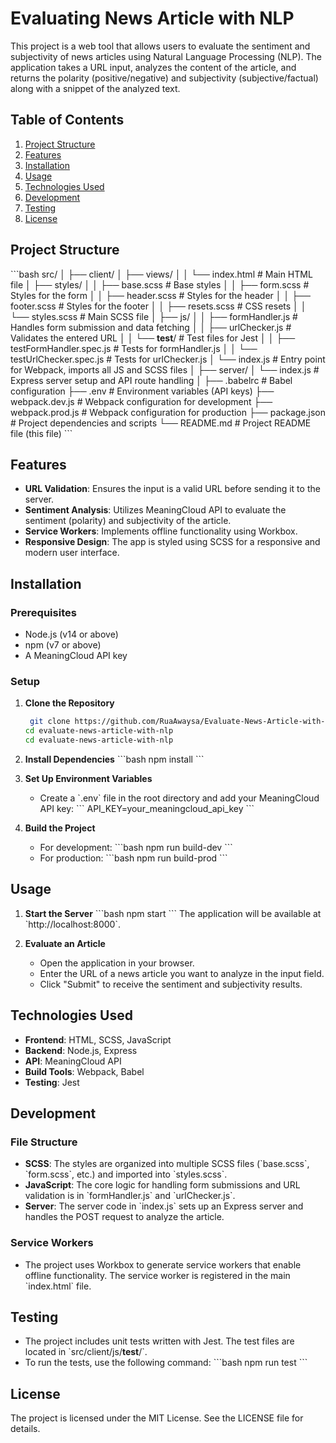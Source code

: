 
# **Evaluating News Article with NLP**

This project is a web tool that allows users to evaluate the sentiment and subjectivity of news articles using Natural Language Processing (NLP). The application takes a URL input, analyzes the content of the article, and returns the polarity (positive/negative) and subjectivity (subjective/factual) along with a snippet of the analyzed text.

## **Table of Contents**

1. [Project Structure](#project-structure)
2. [Features](#features)
3. [Installation](#installation)
4. [Usage](#usage)
5. [Technologies Used](#technologies-used)
6. [Development](#development)
7. [Testing](#testing)
8. [License](#license)

## **Project Structure**

\`\`\`bash
src/
│
├── client/
│   ├── views/
│   │   └── index.html                # Main HTML file
│   ├── styles/
│   │   ├── base.scss                 # Base styles
│   │   ├── form.scss                 # Styles for the form
│   │   ├── header.scss               # Styles for the header
│   │   ├── footer.scss               # Styles for the footer
│   │   ├── resets.scss               # CSS resets
│   │   └── styles.scss               # Main SCSS file
│   ├── js/
│   │   ├── formHandler.js            # Handles form submission and data fetching
│   │   ├── urlChecker.js             # Validates the entered URL
│   │   └── __test__/                 # Test files for Jest
│   │       ├── testFormHandler.spec.js  # Tests for formHandler.js
│   │       └── testUrlChecker.spec.js   # Tests for urlChecker.js
│   └── index.js                      # Entry point for Webpack, imports all JS and SCSS files
│
├── server/
│   └── index.js                      # Express server setup and API route handling
│
├── .babelrc                          # Babel configuration
├── .env                              # Environment variables (API keys)
├── webpack.dev.js                    # Webpack configuration for development
├── webpack.prod.js                   # Webpack configuration for production
├── package.json                      # Project dependencies and scripts
└── README.md                         # Project README file (this file)
\`\`\`

## **Features**

- **URL Validation**: Ensures the input is a valid URL before sending it to the server.
- **Sentiment Analysis**: Utilizes MeaningCloud API to evaluate the sentiment (polarity) and subjectivity of the article.
- **Service Workers**: Implements offline functionality using Workbox.
- **Responsive Design**: The app is styled using SCSS for a responsive and modern user interface.

## **Installation**

### **Prerequisites**

- Node.js (v14 or above)
- npm (v7 or above)
- A MeaningCloud API key

### **Setup**

1. **Clone the Repository**
   ```bash
    git clone https://github.com/RuaAwaysa/Evaluate-News-Article-with-NLP.git
   cd evaluate-news-article-with-nlp
   cd evaluate-news-article-with-nlp
   ```

2. **Install Dependencies**
   \`\`\`bash
   npm install
   \`\`\`

3. **Set Up Environment Variables**
   - Create a \`.env\` file in the root directory and add your MeaningCloud API key:
     \`\`\`
     API_KEY=your_meaningcloud_api_key
     \`\`\`

4. **Build the Project**
   - For development:
     \`\`\`bash
     npm run build-dev
     \`\`\`
   - For production:
     \`\`\`bash
     npm run build-prod
     \`\`\`

## **Usage**

1. **Start the Server**
   \`\`\`bash
   npm start
   \`\`\`
   The application will be available at \`http://localhost:8000\`.

2. **Evaluate an Article**
   - Open the application in your browser.
   - Enter the URL of a news article you want to analyze in the input field.
   - Click "Submit" to receive the sentiment and subjectivity results.

## **Technologies Used**

- **Frontend**: HTML, SCSS, JavaScript
- **Backend**: Node.js, Express
- **API**: MeaningCloud API
- **Build Tools**: Webpack, Babel
- **Testing**: Jest

## **Development**

### **File Structure**

- **SCSS**: The styles are organized into multiple SCSS files (\`base.scss\`, \`form.scss\`, etc.) and imported into \`styles.scss\`.
- **JavaScript**: The core logic for handling form submissions and URL validation is in \`formHandler.js\` and \`urlChecker.js\`.
- **Server**: The server code in \`index.js\` sets up an Express server and handles the POST request to analyze the article.

### **Service Workers**

- The project uses Workbox to generate service workers that enable offline functionality. The service worker is registered in the main \`index.html\` file.

## **Testing**

- The project includes unit tests written with Jest. The test files are located in \`src/client/js/__test__/\`.
- To run the tests, use the following command:
  \`\`\`bash
  npm run test
  \`\`\`

## **License**

The project is licensed under the MIT License. See the LICENSE file for details.